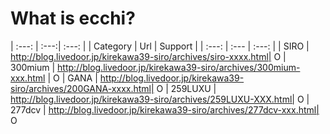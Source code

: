 # What is ecchi?
| :---:  | :---:| :---: |
| Category | Url | Support |
| :---:  | :--- | :---: |
| SIRO | http://blog.livedoor.jp/kirekawa39-siro/archives/siro-xxxx.html| O
| 300mium | http://blog.livedoor.jp/kirekawa39-siro/archives/300mium-xxx.html | O
| GANA | http://blog.livedoor.jp/kirekawa39-siro/archives/200GANA-xxxx.html| O
| 259LUXU | http://blog.livedoor.jp/kirekawa39-siro/archives/259LUXU-XXX.html| O
| 277dcv | http://blog.livedoor.jp/kirekawa39-siro/archives/277dcv-xxx.html| O
